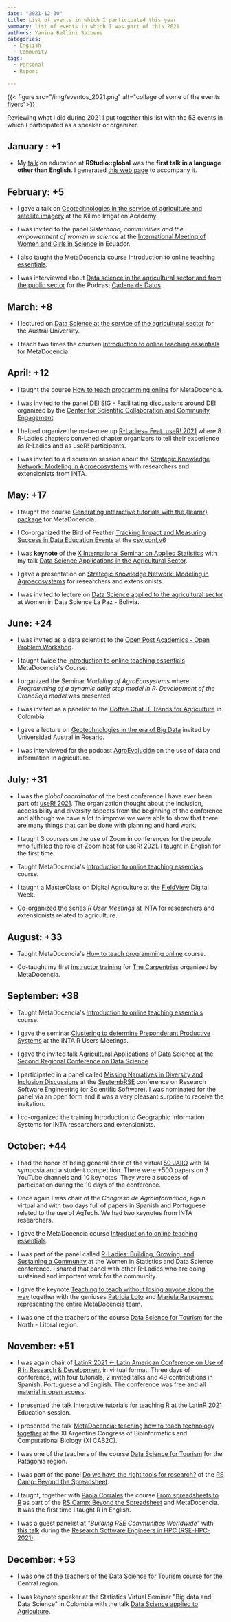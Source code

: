 ```yaml
---
date: "2021-12-30"
title: List of events in which I participated this year
summary: list of events in which I was part of this 2021
authors: Yanina Bellini Saibene
categories:
  - English
  - Community
tags: 
  - Personal
  - Report

---
```


{{< figure src="/img/eventos_2021.png" alt="collage of some of the events flyers">}}

Reviewing what I did during 2021 I put together this list with the 53 events in which I participated as a speaker or organizer.

## January : +1

* My [talk](https://resources.rstudio.com/resources/rstudioglobal-2021/on-programming-teaching-and-building-interactive-tutorials-with-learnr/) on education at __RStudio::global__ was the __first talk in a language other than English__. I generated [this web page](https://learning-learnr.netlify.app/) to accompany it.

## February: +5

* I gave a talk on [Geotechnologies in the service of agriculture and satellite imagery](https://youtu.be/k3rS2vIZaLc) at the Kilimo Irrigation Academy.

* I was invited to the panel _Sisterhood, communities and the empowerment of women in science_ at the [International Meeting of Women and Girls in Science](http://www.museo-ciencia.gob.ec/i-encuentro-internacional-de-mujeres-y-ninas-en-las-ciencias/) in Ecuador.

* I also taught the MetaDocencia course [Introduction to online teaching essentials](https://www.metadocencia.org/en/curso/intro-abc-online/).

* I was interviewed about [Data science in the agricultural sector and from the public sector](https://podcasts.google.com/feed/aHR0cHM6Ly9hdmRhdGE5OS5naXRodWIuaW8vY2FkZW5hLWRlLWRhdG9zL2F1ZGlvcy15LXJzcy9hdWRpb3MvcG9kY2FzdF9hdG9tLnhtbA/episode/aHR0cHM6Ly9hdmRhdGE5OS5naXRodWIuaW8vY2FkZW5hLWRlLWRhdG9zL2F1ZGlvcy15LXJzcy9zMDJlMzcteWFuaW5hLWJlbGxpbmkuaHRtbA?hl=es-AR&ved=2ahUKEwjCioKFsd_0AhXtr5UCHalHAiwQjrkEegQIAhAL&ep=6) for the Podcast [Cadena de Datos](https://podcasts.google.com/feed/aHR0cHM6Ly9hdmRhdGE5OS5naXRodWIuaW8vY2FkZW5hLWRlLWRhdG9zL2F1ZGlvcy15LXJzcy9hdWRpb3MvcG9kY2FzdF9hdG9tLnhtbA?sa=X&ved=0CAMQ4aUDahcKEwjQ7KqNsd_0AhUAAAAAHQAAAAAQAQ).

## March: +8

* I lectured on [Data Science at the service of the agricultural sector](https://youtu.be/KKZE-ePc21s) for the Austral University.

* I teach two times the coursen [Introduction to online teaching essentials](https://www.metadocencia.org/en/curso/intro-abc-online/) for MetaDocencia.


## April: +12

* I taught the course [How to teach programming online](https://www.metadocencia.org/en/curso/programar/) for MetaDocencia.

* I was invited to the panel [DEI SIG - Facilitating discussions around DEI](https://www.cscce.org/event/dei-sig-facilitating-discussions-around-dei/) organized by the [Center for Scientific Collaboration and Community Engagement](https://www.cscce.org/)

* I helped organize the meta-meetup [R-Ladies+ Feat. useR! 2021](https://blog.rladies.org/post/2021-09-24-r-ladies-feat-user-2021/) where 8 R-Ladies chapters convened chapter organizers to tell their experience as R-Ladies and as useR! participants.

* I was invited to a discussion session about the [Strategic Knowledge Network: Modeling in Agroecosystems](https://docs.google.com/presentation/d/1JPAdv-ifwBc7M8MkL3iJ3NWrEy-BkKvUt1xOs9Mxq7E/edit?usp=sharing) with researchers and extensionists from INTA.

## May: +17

* I taught the course [Generating interactive tutorials with the {learnr} package](https://www.metadocencia.org/en/curso/learnr/) for MetaDocencia.

* I Co-organized the Bird of Feather [Tracking Impact and Measuring Success in Data Education Events](https://eventfund.codeforscience.org/tracking-impact-and-measuring-success-in-data-education-events/) at the [csv,conf,v6](https://csvconf.com/schedule/)

* I was __keynote__ of the [X International Seminar on Applied Statistics](https://congreso.see-ec.org/) with my talk [Data Science Applications in the Agricultural Sector](https://docs.google.com/presentation/d/1ZKBddp3uoYXcAofMzBAmfgfWBTtYJCrXMzMd2BZrwA8/edit?usp=sharing).

* I gave a presentation on [Strategic Knowledge Network: Modeling in Agroecosystems](https://docs.google.com/presentation/d/1kM49AA6MTjGATEBckAsd_shBq0xW7KZvNHXeYj-1HKU/edit?usp=sharing) for researchers and extensionists.

* I was invited to lecture on [Data Science applied to the agricultural sector](/talk/wisd_lapaz_2021/) at Women in Data Science La Paz - Bolivia.


## June: +24

* I was invited as a data scientist to the [Open Post Academics - Open Problem Workshop](https://openpostac.org/problemworkshop/).

* I taught twice the [Introduction to online teaching essentials](https://www.metadocencia.org/en/curso/intro-abc-online/) MetaDocencia's Course.

* I organized the Seminar _Modeling of AgroEcosystems_ where _Programming of a dynamic daily step model in R: Development of the CronoSoja model_ was presented.

* I was invited as a panelist to the [Coffee Chat IT Trends for Agriculture](https://youtu.be/cUmwCGzzXZ4) in Colombia.

* I gave a lecture on [Geotechnologies in the era of Big Data](https://youtu.be/Hcocp1mYZeM) invited by Universidad Austral in Rosario.

* I was interviewed for the podcast [AgroEvolución](https://open.spotify.com/episode/7cDJJo6OcAhswDyjE0noYe?si=gS-6jmW2TSGw2tjqcVIW7g&nd=1) on the use of data and information in agriculture.


## July: +31

* I was the _global coordinator_ of the best conference I have ever been part of: [useR! 2021](user2021.r-project.org/).  The organization thought about the inclusion, accessibility and diversity aspects from the beginning of the conference and although we have a lot to improve we were able to show that there are many things that can be done with planning and hard work.

* I taught 3 courses on the use of Zoom in conferences for the people who fulfilled the role of Zoom host for useR! 2021. I taught in English for the first time.

* Taught MetaDocencia's [Introduction to online teaching essentials](https://www.metadocencia.org/en/curso/intro-abc-online/) course.

* I taught a MasterClass on Digital Agriculture at the [FieldView](https://climatefieldview.com.ar/) Digital Week.

* Co-organized the series _R User Meetings_ at INTA for researchers and extensionists related to agriculture.


## August: +33

* Taught MetaDocencia's [How to teach programming online](https://www.metadocencia.org/en/curso/programar/) course. 

* Co-taught my first [instructor training](https://carpentries.org/blog/2021/11/metadocencia-instructor-training-english/) for [The Carpentries](https://carpentries.org) organized by MetaDocencia.


## September: +38

* Taught MetaDocencia's [Introduction to online teaching essentials](https://www.metadocencia.org/en/curso/intro-abc-online/) course.

* I gave the seminar [Clustering to determine Preponderant Productive Systems](https://docs.google.com/presentation/d/1FdrNF2hV2OvOuuT0YxxjRu0Fb2XZ1OWxr4_TYz3Xr3o/edit?usp=sharing) at the INTA R Users Meetings.

* I gave the invited talk [Agricultural Applications of Data Science](https://docs.google.com/presentation/d/1V428U1waWSZ6jWkR_FgBTA9OXhqH0pMpKulPdTjtF_0/edit?usp=sharing) at the [Second Regional Conference on Data Science](https://www.frp.utn.edu.ar/info2/?page_id=20394).

* I participated in a panel called [Missing Narratives in Diversity and Inclusion Discussions](https://yabellini.netlify.app/es/post/rsepanel/) at the [SeptembRSE](https://septembrse.github.io/#/) conference on Research Software Engineering (or Scientific Software). I was nominated for the panel via an open form and it was a very pleasant surprise to receive the invitation.

* I co-organized the training Introduction to Geographic Information Systems for INTA researchers and extensionists.


## October: +44

* I had the honor of being general chair of the virtual [50 JAIIO](https://50jaiio.sadio.org.ar/) with 14 symposia and a student competition. There were +500 papers on 3 YouTube channels and 10 keynotes. They were a success of participation during the 10 days of the conference.

* Once again I was chair of the _Congreso de AgroInformática_, again virtual and with two days full of papers in Spanish and Portuguese related to the use of AgTech.  We had two keynotes from INTA researchers.

* I gave the MetaDocencia course [Introduction to online teaching essentials](https://www.metadocencia.org/en/curso/intro-abc-online/). 

* I was part of the panel called [R-Ladies: Building, Growing, and Sustaining a Community](https://yabellini.netlify.app/post/wsds_2021/) at the Women in Statistics and Data Science conference.  I shared that panel with other R-Ladies who are doing sustained and important work for the community.

* I gave the keynote [Teaching to teach without losing anyone along the way](https://docs.google.com/presentation/d/1CSp-YjyoxMgQYU_cXJx-JVTvY0SOFfMblkJ4RBLfrCQ/edit?usp=sharing) together with the geniuses [Patricia Loto](https://twitter.com/patriloto) and [Mariela Rajngewerc](https://twitter.com/mariela_rajng) representing the entire MetaDocencia team.

* I was one of the teachers of the course [Data Science for Tourism](https://dnme-minturdep.github.io/DT6_ciencia_de_datos_turismo/) for the North - Litoral region.

## November: +51

* I was again chair of [LatinR 2021 <- Latin American Conference on Use of R in Research & Development](https://latin-r.com/) in virtual format. Three days of conference, with four tutorials, 2 invited talks and 49 contributions in Spanish, Portuguese and English. The conference was free and all [material is open access](https://github.com/LatinR/presentaciones-LatinR2021#Contribuciones).

* I presented the talk [Interactive tutorials for teaching R](https://youtu.be/omU0uiuu1vE) at the LatinR 2021 Education session. 

* I presented the talk [MetaDocencia: teaching how to teach technology together](https://docs.google.com/presentation/d/1OSfTnCjxgrvNy2kM60XQBCbcuyGGCLpxZQGp2sFEwTk/) at the XI Argentine Congress of Bioinformatics and Computational Biology (XI CAB2C). 

* I was one of the teachers of the course [Data Science for Tourism](https://dnme-minturdep.github.io/DT6_ciencia_de_datos_turismo/) for the Patagonia region.

* I was part of the panel [Do we have the right tools for research?](https://www.software.ac.uk/panel-discussion-do-we-have-right-tools-research) of the [RS Camp: Beyond the Spreadsheet](https://www.software.ac.uk/RSCamp-beyond-spreadsheet).

* I taught, together with [Paola Corrales](https://paocorrales.github.io/) the course [From spreadsheets to R](https://yabellini.github.io/fromSpreadSheetToR/) as part of the [RS Camp: Beyond the Spreadsheet](https://www.software.ac.uk/RSCamp-beyond-spreadsheet) and MetaDocencia.  It was the first time I taught R in English.

* I was a guest panelist at _"Building RSE Communities Worldwide"_ with [this talk](https://docs.google.com/presentation/d/1mAdLdZHZQa4KNpHOe1tjqE9J_QrVnXYvvZJjiWNK_O8/edit?usp=sharing) during the [Research Software Engineers in HPC (RSE-HPC-2021)]( https://us-rse.org/rse-hpc-2021/).

## December: +53

* I was one of the teachers of the [Data Science for Tourism](https://dnme-minturdep.github.io/DT6_ciencia_de_datos_turismo/) course for the Central region.

* I was keynote speaker at the Statistics Virtual Seminar "Big data and Data Science" in Colombia with the talk [Data Science applied to Agriculture](https://docs.google.com/presentation/d/1ZKBddp3uoYXcAofMzBAmfgfWBTtYJCrXMzMd2BZrwA8/edit?usp=sharing).
